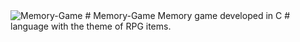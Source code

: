 <img src="https://i.imgur.com/o1bzMwo.png" title="Memory-Game" alt="Memory-Game">
# Memory-Game
Memory game developed in C # language with the theme of RPG items.
